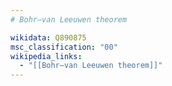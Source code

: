 ```yaml
---
# Bohr–van Leeuwen theorem

wikidata: Q890875
msc_classification: "00"
wikipedia_links:
  - "[[Bohr–van Leeuwen theorem]]"
---
```


